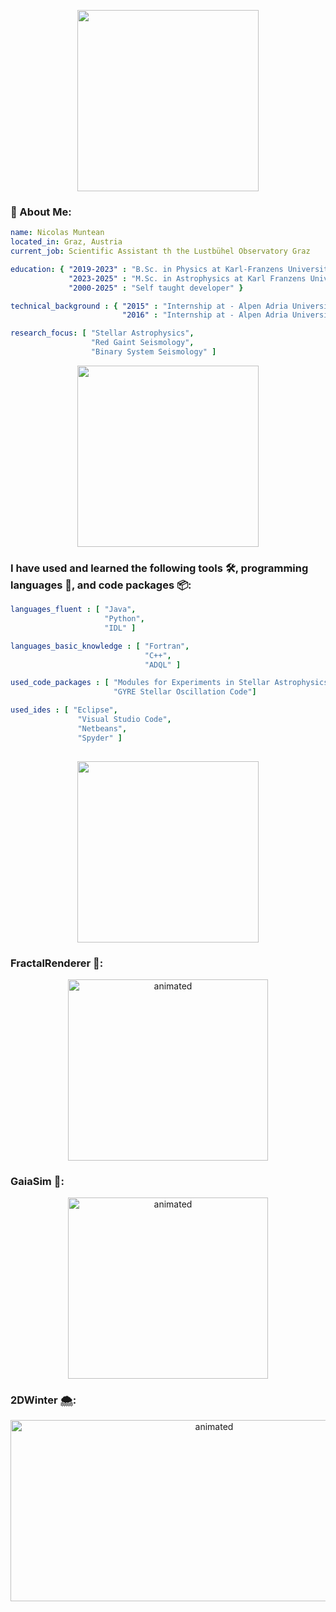 <p align="center">
  <img src="https://github.com/user-attachments/assets/e0f5f05a-4923-4cbd-8187-2dc201f27e42" height="290" />
</p>

### 🔭 About Me:

```yaml
name: Nicolas Muntean
located_in: Graz, Austria
current_job: Scientific Assistant th the Lustbühel Observatory Graz

education: { "2019-2023" : "B.Sc. in Physics at Karl-Franzens University Graz",
             "2023-2025" : "M.Sc. in Astrophysics at Karl Franzens University Graz",
             "2000-2025" : "Self taught developer" }

technical_background : { "2015" : "Internship at - Alpen Adria University, Computer Science Department",
                         "2016" : "Internship at - Alpen Adria University, Computer Science Department" }

research_focus: [ "Stellar Astrophysics",
                  "Red Gaint Seismology",
                  "Binary System Seismology" ]

```

<p align="center">
  <img src="https://github.com/user-attachments/assets/ec398a6d-f56e-4cef-847e-6e9b19f5e0e4" height="290" />
</p>

### I have used and learned the following tools 🛠️, programming languages 📑, and code packages 📦:

```yaml
languages_fluent : [ "Java",
                     "Python",
                     "IDL" ]

languages_basic_knowledge : [ "Fortran",
                              "C++",
                              "ADQL" ]

used_code_packages : [ "Modules for Experiments in Stellar Astrophysics (MESA)",
                       "GYRE Stellar Oscillation Code"]

used_ides : [ "Eclipse",
               "Visual Studio Code",
               "Netbeans",
               "Spyder" ]
               

```

<p align="center">
  <img src="https://github.com/user-attachments/assets/2394e51a-79f1-4e29-b8ba-6568f575f651" height="290" />
</p>

### FractalRenderer 🧊:

<p align="center">
  <img src="https://github.com/user-attachments/assets/864893f6-1737-4b7c-ae27-e12692cab951" alt="animated" width="320" height="290"/>
</p>

### GaiaSim 🧬:

<p align="center">
  <img src="https://github.com/user-attachments/assets/6b2ca92e-4f5c-4e22-beee-585a86ef1a48" alt="animated" height="290" width="320"/>
</p>

### 2DWinter 🌨️:

<p align="center">
  <img src="https://github.com/user-attachments/assets/3ba7dc64-42f0-4d79-8643-f819703c6b6c" alt="animated" height="290" width ="636"/>
</p>



